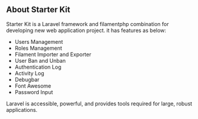 ## About Starter Kit

Starter Kit is a Laravel framework and filamentphp combination for developing new web application project. it has features as below:

- Users Management
- Roles Management
- Filament Importer and Exporter
- User Ban and Unban
- Authentication Log
- Activity Log
- Debugbar
- Font Awesome
- Password Input

Laravel is accessible, powerful, and provides tools required for large, robust applications.
